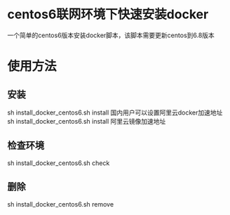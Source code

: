 
# centos6联网环境下快速安装docker
一个简单的centos6版本安装docker脚本，该脚本需要更新centos到6.8版本

# 使用方法
## 安装
sh install_docker_centos6.sh install
国内用户可以设置阿里云docker加速地址
sh install_docker_centos6.sh install 阿里云镜像加速地址

## 检查环境
sh install_docker_centos6.sh check

## 删除
sh install_docker_centos6.sh remove
